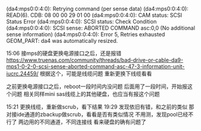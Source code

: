 (da4:mps0:0:4:0): Retrying command (per sense data)
(da4:mps0:0:4:0): READ(6). CDB: 08 00 00 29 01 00
(da4:mps0:0:4:0): CAM status: SCSI Status Error
(da4:mps0:0:4:0): SCSI status: Check Condition
(da4:mps0:0:4:0): SCSI sense: ABORTED COMMAND asc:0,0 (No additional sense information)
(da4:mps0:0:4:0): Error 5, Retries exhausted
GEOM_PART: da4 was automatically resized.

15:06 接mps的硬盘更换电源接口之后，还是报错
https://www.truenas.com/community/threads/bad-drive-or-cable-da9-mps1-0-2-0-scsi-sense-aborted-command-asc-47-3-information-unit-iucrc.24459/
	根据这个，可能是线缆问题
	重新更换下线缆看看

之前更换电源接口之后，reboot一段时间内没问题
后面用了一段时间，开始报这个问题
相关同样mini sas线缆上的其他硬盘，也应当有报这个问题

15:21 更换线缆，重新做scrub，看下结果
19:29 发现依旧有错，和之前的类似
	那对接ide通道的zbackup做scrub，看看是否有类似情况
		不用测，发现pool已经不行了
	两边用的不同通道，不同连接线
	看来硬盘的确有问题了
	
		

